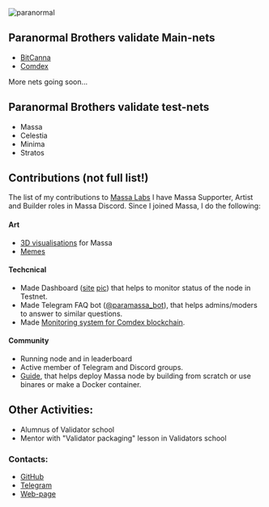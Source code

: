 ![paranormal](https://user-images.githubusercontent.com/93286644/177212414-c3de5505-afee-47c8-b81f-63570dd66e5d.png)

## Paranormal Brothers validate Main-nets

- [BitCanna](https://www.mintscan.io/bitcanna/validators/bcnavaloper14h2x997gt54v7akrxdfakd33x9yxa5kh9t0r9a)
- [Comdex](https://www.mintscan.io/comdex/validators/comdexvaloper1czs368jkxgwflufajtvr0lhg6660aeplz9s5qn)

More nets going soon... <br />

## Paranormal Brothers validate test-nets
- Massa
- Celestia
- Minima
- Stratos

## Contributions (not full list!)

The list of my contributions to [Massa Labs](https://massa.net/)
I have Massa Supporter, Artist and Builder roles in Massa Discord.
Since I joined Massa, I do the following:

#### Art
- [3D visualisations](https://disk.yandex.ru/d/lKKkX07m_wz5ug) for Massa
- [Memes](https://disk.yandex.ru/d/UX0K7PycWHOQBw)

#### Techcnical
- Made Dashboard ([site](https://paranormal-brothers.com/massa/) [pic](https://paranormal-brothers.com/assets/img/MassaDashboard.jpg)) that helps to monitor status of the node in Testnet.
- Made Telegram FAQ bot ([@paramassa_bot](https://t.me/paramassa_bot)), that helps admins/moders to answer to similar questions.
- Made [Monitoring system for Comdex blockchain](https://comdex.paranorm.pro/).

#### Community
- Running node and in leaderboard
- Active member of Telegram and Discord groups.
- [Guide](https://github.com/ParanormalBrothers/Massa-Node-Docker), that helps deploy Massa node by building from scratch or use binares or make a Docker container.

## Other Activities:

- Alumnus of Validator school
- Mentor with "Validator packaging" lesson in Validators school

### Contacts:

- [GitHub](https://github.com/ParanormalBrothers)
- [Telegram](https://t.me/nordhedgehog)
- [Web-page](https://paranormal-brothers.com/)
